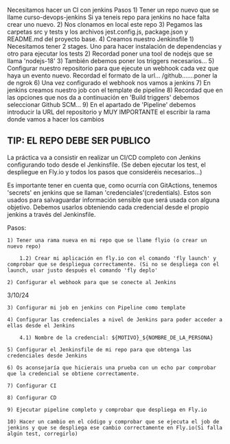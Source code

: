 Necesitamos hacer un CI con jenkins
Pasos
    1) Tener un repo nuevo que se llame curso-devops-jenkins Si ya teneis repo para jenkins no hace falta crear uno nuevo.
    2) Nos clonamos en local este repo
    3) Pegamos las carpetas src y tests y los archivos jest.config.js, package.json y README.md del proyecto base.
    4) Creamos nuestro Jenkinsfile
       1) Necesitamos tener 2 stages. Uno para hacer instalación de dependencias y otro para ejecutar los tests
       2) Recordad poner una tool de nodejs que se llama 'nodejs-18'
       3) También debemos poner los triggers necesarios...
    5) Configurar nuestro repositorio para que ejecute un webhook cada vez que haya un evento nuevo. Recordad el formato de la url... /github.......poner la de ngrok
    6) Una vez configurado el webhook nos vamos a jenkins
    7) En jenkins creamos nuestro job con el template de pipeline
    8) Recordad que en las opciones que nos da a continuación en 'Build triggers' debemos seleccionar Github SCM...
    9) En el apartado de 'Pipeline' debemos introducir la URL del repositorio y MUY IMPORTANTE el escribir la rama donde vamos a hacer los cambios
 
TIP: EL REPO DEBE SER PUBLICO
----------------------------------------

La práctica va a consistir en realizar un CI/CD completo con Jenkins configurando todo desde el Jenkinsfile. (Se deben ejecutar los test, el despliegue en Fly.io y todos los pasos que consideréis necesarios...)

Es importante tener en cuenta que, como ocurría con GitActions, tenemos 'secrets' en jenkins que se llaman 'credenciales'(credentials). Estos son usados para salvaguardar información sensible que será usada con alguna objetivo. Debemos usarlos obteniendo cada credencial desde el propio jenkins a través del Jenkinsfile.
 
Pasos: 

    1) Tener una rama nueva en mi repo que se llame flyio (o crear un nuevo repo) 

        1.2) Crear mi aplicación en fly.io con el comando 'fly launch' y comprobar que se despliegua correctamente. (Si no se despliega con el launch, usar justo después el comando 'fly deplo'

    2) Configurar el webhook para que se conecte al Jenkins

3/10/24

    3) Configurar mi job en jenkins con Pipeline como template

    4) Configurar las credenciales a nivel de Jenkins para poder acceder a ellas desde el Jenkins

        4.1) Nombre de la credencial: ${MOTIVO}_${NOMBRE_DE_LA_PERSONA}

    5) Configurar el Jenkinsfile de mi repo para que obtenga las credenciales desde Jenkins

    6) Os aconsejaría que hicierais una prueba con un echo par comprobar que la credencial se obtiene correctamente. 

    7) Configurar CI

    8) Configurar CD

    9) Ejecutar pipeline completo y comprobar que despliega en Fly.io

    10) Hacer un cambio en el código y comprobar que se ejecuta el job de jenkins y que se despliega ese cambio correctamente en Fly.io(Si falla algún test, corregirlo)

 